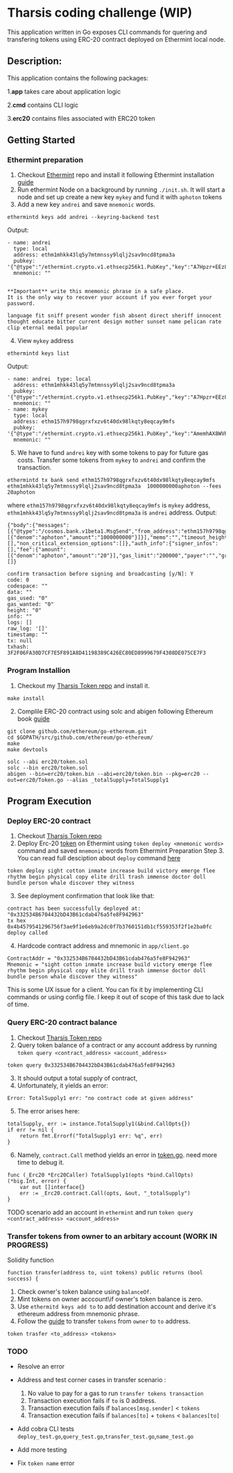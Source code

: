 # Tharsis coding challenge (WIP)

This application  written in Go exposes CLI commands for quering and transfering tokens using ERC-20 contract deployed on Ethermint local node.

## Description:
This application contains the following packages:

1.**app** takes care about application logic

2.**cmd** contains CLI logic

3.**erc20** contains files associated with ERC20 token


## Getting Started

### Ethermint preparation

1. Checkout [Ethermint](https://github.com/tharsis/ethermint) repo and install it following Ethermint installation [guide](https://ethermint.dev/quickstart/installation.html)
2. Run ethermint Node on a background by running `./init.sh`. It will start a node and set up create a new key `mykey` and fund it with `aphoton` tokens
3. Add a new key `andrei` and save `mnemonic` words.
```
ethermintd keys add andrei --keyring-backend test
```
Output:
```
- name: andrei
  type: local
  address: ethm1mhkk43lq5y7mtmnssy9lqlj2sav9ncd8tpma3a
  pubkey: '{"@type":"/ethermint.crypto.v1.ethsecp256k1.PubKey","key":"A7Hpzr+EEz8K1Qtg/Wo5Pb1Je5uDZvBGBL9RLng1owTO"}'
  mnemonic: ""


**Important** write this mnemonic phrase in a safe place.
It is the only way to recover your account if you ever forget your password.

language fit sniff present wonder fish absent direct sheriff innocent thought educate bitter current design mother sunset name pelican rate clip eternal medal popular

```

4. View `mykey` address 
```
ethermintd keys list
```
Output:
```
- name: andrei  type: local
  address: ethm1mhkk43lq5y7mtmnssy9lqlj2sav9ncd8tpma3a
  pubkey: '{"@type":"/ethermint.crypto.v1.ethsecp256k1.PubKey","key":"A7Hpzr+EEz8K1Qtg/Wo5Pb1Je5uDZvBGBL9RLng1owTO"}'
  mnemonic: ""
- name: mykey
  type: local
  address: ethm157h9798qgrxfxzv6t40dx98lkqty8eqcay9mfs
  pubkey: '{"@type":"/ethermint.crypto.v1.ethsecp256k1.PubKey","key":"AmemhAX8WVP8qjffv0zmc3frUYAEGGKldYTRMUv1OfEI"}'
  mnemonic: ""
```

5. We have to fund `andrei` key with some tokens to pay for future gas costs. Transfer some tokens from `mykey` to `andrei` and confirm the transaction.
```
ethermintd tx bank send ethm157h9798qgrxfxzv6t40dx98lkqty8eqcay9mfs ethm1mhkk43lq5y7mtmnssy9lqlj2sav9ncd8tpma3a  1000000000aphoton --fees 20aphoton
```
where `ethm157h9798qgrxfxzv6t40dx98lkqty8eqcay9mfs` is `mykey` address, `ethm1mhkk43lq5y7mtmnssy9lqlj2sav9ncd8tpma3a` is `andrei` address. 
Output:
```
{"body":{"messages":[{"@type":"/cosmos.bank.v1beta1.MsgSend","from_address":"ethm157h9798qgrxfxzv6t40dx98lkqty8eqcay9mfs","to_address":"ethm1mhkk43lq5y7mtmnssy9lqlj2sav9ncd8tpma3a","amount":[{"denom":"aphoton","amount":"1000000000"}]}],"memo":"","timeout_height":"0","extension_options":[],"non_critical_extension_options":[]},"auth_info":{"signer_infos":[],"fee":{"amount":[{"denom":"aphoton","amount":"20"}],"gas_limit":"200000","payer":"","granter":""}},"signatures":[]}

confirm transaction before signing and broadcasting [y/N]: Y
code: 0
codespace: ""
data: ""
gas_used: "0"
gas_wanted: "0"
height: "0"
info: ""
logs: []
raw_log: '[]'
timestamp: ""
tx: null
txhash: 3F2F06FA30D7CF7E5F891A8D41198389C426EC80ED8999679F4308DE075CE7F3
```

### Program Installion

1. Checkout my [Tharsis Token repo](https://github.com/cyberbono3/tharsis-token) and install it.
```
make install
```
2. Complile ERC-20 contract using solc and abigen following Ethereum book [guide](https://goethereumbook.org/smart-contract-compile/)

```
git clone github.com/ethereum/go-ethereum.git
cd $GOPATH/src/github.com/ethereum/go-ethereum/
make
make devtools

solc --abi erc20/token.sol
solc --bin erc20/token.sol
abigen --bin=erc20/token.bin --abi=erc20/token.bin --pkg=erc20 --out=erc20/Token.go --alias _totalSupply=TotalSupply1
```

## Program Execution

### Deploy ERC-20 contract

1. Checkout [Tharsis Token repo](https://github.com/cyberbono3/tharsis-token)
2. Deploy Erc-20 [token](https://github.com/cyberbono3/tharsis-token/blob/master/erc20/token.sol) on Ethermint using `token deploy <mnemonic words>` command and saved `mnemonic` words from Ethermint Preparation Step 3. You can read full desciption about `deploy` command [here](https://github.com/cyberbono3/tharsis-token/blob/master/cmd/deploy.go)
```
token deploy sight cotton inmate increase build victory emerge flee rhythm begin physical copy elite drill trash immense doctor doll bundle person whale discover they witness
```
3. See deployment confirmation that look like that:
```
contract has been successfully deployed at:  "0x332534B6704432bD43B61cdab476a5fe8F942963"
tx hex 0x4b4579541296756f3ae9f1e6eb9a2dc0f7b3760151db1cf559353f2f1e2ba0fc
deploy called
```
4. Hardcode contract address and mnemonic in `app/client.go` 
```
ContractAddr = "0x332534B6704432bD43B61cdab476a5fe8F942963"
Mnemonic = "sight cotton inmate increase build victory emerge flee rhythm begin physical copy elite drill trash immense doctor doll bundle person whale discover they witness"
```
This is some UX issue for a client. You can fix it by implementing CLI commands or using config file. I keep it out of scope of this task due to lack of time.

### Query ERC-20 contract balance 
1. Checkout [Tharsis Token repo](https://github.com/cyberbono3/tharsis-token)
2. Query token balance of a contract or any account address by running `token query <contract_address> <account_address>`
```
token query 0x332534B6704432bD43B61cdab476a5fe8F942963
```
3. It should output a total supply of contract,
4. Unfortunately, it yields an error: 
```
Error: TotalSupply1 err: "no contract code at given address"
```
5. The error arises here:
```
totalSupply, err := instance.TotalSupply1(&bind.CallOpts{})
if err != nil {
	return fmt.Errorf("TotalSupply1 err: %q", err)
}
```
6. Namely, `contract.Call` method yields an error in [token.go](https://github.com/cyberbono3/tharsis-token/erc20/Token.go). need more time to debug it.
```
func (_Erc20 *Erc20Caller) TotalSupply1(opts *bind.CallOpts) (*big.Int, error) {
	var out []interface{}
	err := _Erc20.contract.Call(opts, &out, "_totalSupply")
}
```
TODO scenario add an account in `ethermint` and run `token query <contract_address> <account_address>`

### Transfer tokens from owner to an arbitary account (WORK IN PROGRESS)
Solidity function
```
function transfer(address to, uint tokens) public returns (bool success) {
```
1. Check owner's token balance using `balanceOf`. 
2. Mint tokens on owner acccount\if owner's token balance is zero.
3. Use `ethermitd keys add to` to add destination account and derive it's ethereum address from mnemonic phrase.
4. Follow the [guide](https://goethereumbook.org/transfer-tokens/) to transfer `tokens` from `owner` to `to` address.
```
token trasfer <to_address> <tokens>

```
### TODO
* Resolve an error 
* Address and test corner cases in transfer scenario :
	1. No value to pay for a gas to run `transfer tokens transaction`
	2. Transaction execution fails if `to` is 0 address.
	3. Transaction execution fails if `balances[msg.sender]` < `tokens`
	4. Transaction execution fails if `balances[to]` + `tokens` < `balances[to]`

* Add cobra CLI tests `deploy_test.go`,`query_test.go`,`transfer_test.go`,`name_test.go`

* Add more testing 

* Fix `token name` error





